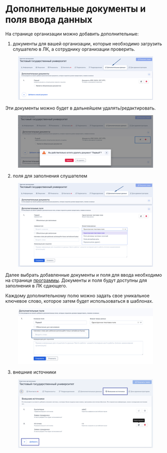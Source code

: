 # Дополнительные документы и поля ввода данных

На странице организации можно добавить дополнительные:&#x20;

1. &#x20;документы для вашей организации, которые необходимо загрузить слушателю в ЛК, а сотруднику организации проверить.

<figure><img src="../.gitbook/assets/image (174).png" alt=""><figcaption></figcaption></figure>

Эти документы можно будет в дальнейшем удалять/редактировать.&#x20;

<figure><img src="../.gitbook/assets/image (175).png" alt=""><figcaption></figcaption></figure>

2. поля для заполнения слушателем

<figure><img src="../.gitbook/assets/image (176).png" alt=""><figcaption></figcaption></figure>

Далее выбрать добавленные документы и поля для ввода необходимо на странице [программы](../obuchenie/programma/). Документы и поля будут доступны для заполнения в ЛК сдающего.

Каждому дополнительному полю можно задать свое уникальное ключевое слово, которое затем будет использоваться в шаблонах.

<figure><img src="../.gitbook/assets/image (173).png" alt=""><figcaption></figcaption></figure>

3. внешние источники

<figure><img src="../.gitbook/assets/image (194).png" alt=""><figcaption></figcaption></figure>
